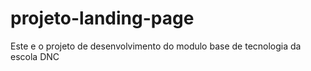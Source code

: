 # projeto-landing-page
Este e o projeto de desenvolvimento do modulo base de tecnologia da escola DNC
